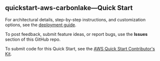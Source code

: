 ## quickstart-aws-carbonlake—Quick Start

For architectural details, step-by-step instructions, and customization options, see the [deployment guide](DEPLOYMENT.md).

To post feedback, submit feature ideas, or report bugs, use the **Issues** section of this GitHub repo.

To submit code for this Quick Start, see the [AWS Quick Start Contributor's Kit](https://aws-quickstart.github.io/).
